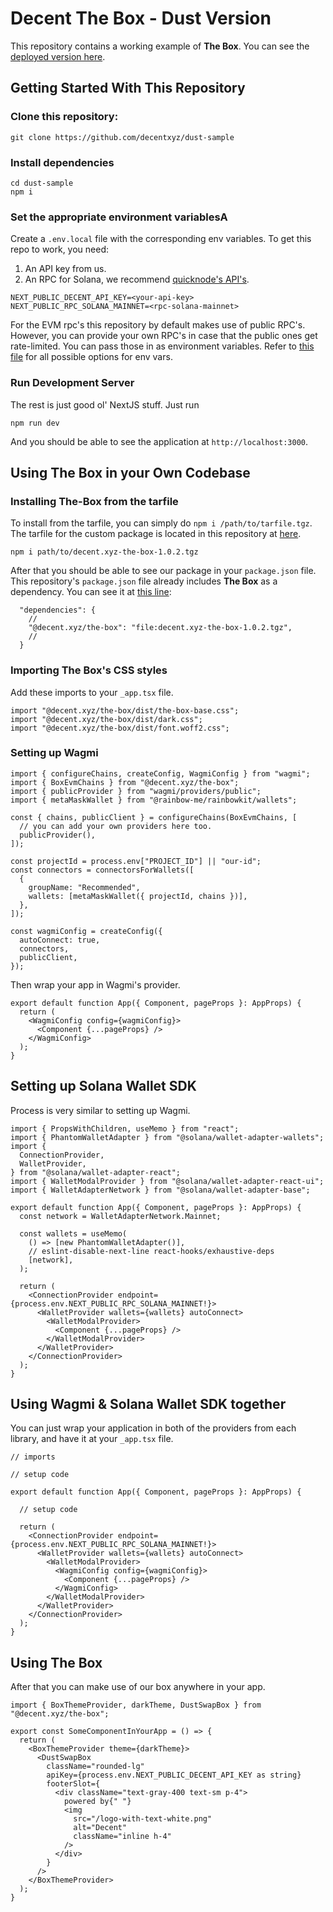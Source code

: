 # Decent The Box - Dust Version

This repository contains a working example of **The Box**. You can see the
[deployed version here](https://dust-sample.vercel.app/).

## Getting Started With This Repository

### Clone this repository:

```
git clone https://github.com/decentxyz/dust-sample
```

### Install dependencies

```
cd dust-sample
npm i
```

### Set the appropriate environment variablesA

Create a `.env.local` file with the corresponding env variables. To get this repo
to work, you need:

1. An API key from us.
2. An RPC for Solana, we recommend [quicknode's API's](https://www.quicknode.com/).

```
NEXT_PUBLIC_DECENT_API_KEY=<your-api-key>
NEXT_PUBLIC_RPC_SOLANA_MAINNET=<rpc-solana-mainnet>
```

For the EVM rpc's this repository by default makes use of public RPC's. However, you
can provide your own RPC's in case that the public ones get rate-limited. You can
pass those in as environment variables. Refer to [this file](.env.example) for all
possible options for env vars.

### Run Development Server

The rest is just good ol' NextJS stuff. Just run

```
npm run dev
```

And you should be able to see the application at `http://localhost:3000`.

## Using The Box in your Own Codebase

### Installing The-Box from the tarfile

To install from the tarfile, you can simply do `npm i /path/to/tarfile.tgz`. The
tarfile for the custom package is located in this repository at
[here](decent.xyz-the-box-1.0.2.tgz).

```
npm i path/to/decent.xyz-the-box-1.0.2.tgz
```

After that you should be able to see our package in your `package.json` file.
This repository's `package.json` file already includes **The Box** as a dependency.
You can see it at [this line](package.json#L13):

```
  "dependencies": {
    //
    "@decent.xyz/the-box": "file:decent.xyz-the-box-1.0.2.tgz",
    //
  }
```

### Importing The Box's CSS styles

Add these imports to your `_app.tsx` file.

```
import "@decent.xyz/the-box/dist/the-box-base.css";
import "@decent.xyz/the-box/dist/dark.css";
import "@decent.xyz/the-box/dist/font.woff2.css";
```

### Setting up Wagmi

```
import { configureChains, createConfig, WagmiConfig } from "wagmi";
import { BoxEvmChains } from "@decent.xyz/the-box";
import { publicProvider } from "wagmi/providers/public";
import { metaMaskWallet } from "@rainbow-me/rainbowkit/wallets";

const { chains, publicClient } = configureChains(BoxEvmChains, [
  // you can add your own providers here too.
  publicProvider(),
]);

const projectId = process.env["PROJECT_ID"] || "our-id";
const connectors = connectorsForWallets([
  {
    groupName: "Recommended",
    wallets: [metaMaskWallet({ projectId, chains })],
  },
]);

const wagmiConfig = createConfig({
  autoConnect: true,
  connectors,
  publicClient,
});

```

Then wrap your app in Wagmi's provider.

```
export default function App({ Component, pageProps }: AppProps) {
  return (
    <WagmiConfig config={wagmiConfig}>
      <Component {...pageProps} />
    </WagmiConfig>
  );
}
```

## Setting up Solana Wallet SDK

Process is very similar to setting up Wagmi.

```
import { PropsWithChildren, useMemo } from "react";
import { PhantomWalletAdapter } from "@solana/wallet-adapter-wallets";
import {
  ConnectionProvider,
  WalletProvider,
} from "@solana/wallet-adapter-react";
import { WalletModalProvider } from "@solana/wallet-adapter-react-ui";
import { WalletAdapterNetwork } from "@solana/wallet-adapter-base";

export default function App({ Component, pageProps }: AppProps) {
  const network = WalletAdapterNetwork.Mainnet;

  const wallets = useMemo(
    () => [new PhantomWalletAdapter()],
    // eslint-disable-next-line react-hooks/exhaustive-deps
    [network],
  );

  return (
    <ConnectionProvider endpoint={process.env.NEXT_PUBLIC_RPC_SOLANA_MAINNET!}>
      <WalletProvider wallets={wallets} autoConnect>
        <WalletModalProvider>
          <Component {...pageProps} />
        </WalletModalProvider>
      </WalletProvider>
    </ConnectionProvider>
  );
}
```

## Using Wagmi & Solana Wallet SDK together

You can just wrap your application in both of the providers from each library, and
have it at your `_app.tsx` file.

```
// imports

// setup code

export default function App({ Component, pageProps }: AppProps) {

  // setup code

  return (
    <ConnectionProvider endpoint={process.env.NEXT_PUBLIC_RPC_SOLANA_MAINNET!}>
      <WalletProvider wallets={wallets} autoConnect>
        <WalletModalProvider>
          <WagmiConfig config={wagmiConfig}>
            <Component {...pageProps} />
          </WagmiConfig>
        </WalletModalProvider>
      </WalletProvider>
    </ConnectionProvider>
  );
}
```

## Using The Box

After that you can make use of our box anywhere in your app.

```
import { BoxThemeProvider, darkTheme, DustSwapBox } from "@decent.xyz/the-box";

export const SomeComponentInYourApp = () => {
  return (
    <BoxThemeProvider theme={darkTheme}>
      <DustSwapBox
        className="rounded-lg"
        apiKey={process.env.NEXT_PUBLIC_DECENT_API_KEY as string}
        footerSlot={
          <div className="text-gray-400 text-sm p-4">
            powered by{" "}
            <img
              src="/logo-with-text-white.png"
              alt="Decent"
              className="inline h-4"
            />
          </div>
        }
      />
    </BoxThemeProvider>
  );
}
```
